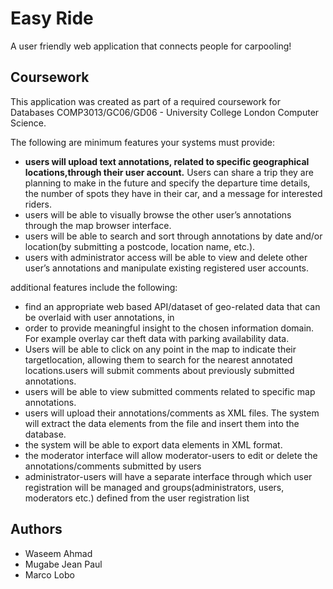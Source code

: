 # Easy Ride

A user friendly web application that connects people for carpooling!

## Coursework
This application was created as part of a required coursework for Databases COMP3013/GC06/GD06 - University College London Computer Science.

The following are minimum features your systems must provide:
* **users will upload text annotations, related to specific geographical locations,through their user account.**
  Users can share a trip they are planning to make in the future and specify the departure time details, the number of spots they have in their car, and a message for interested riders.
* users will be able to visually browse the other user’s annotations through the map browser interface.
* users will be able to search and sort through annotations by date and/or location(by submitting a postcode, location name, etc.).
* users with administrator access will be able to view and delete other user’s annotations and manipulate existing registered user accounts. 

additional features include the following:
* find an appropriate web based API/dataset of geo-related data that can be overlaid with user annotations, in 
* order to provide meaningful insight to the chosen information domain. For example overlay car theft data with parking availability data.
* Users will be able to click on any point in the map to indicate their targetlocation, allowing them to search for the nearest annotated locations.users will submit comments about previously submitted annotations.
* users will be able to view submitted comments related to specific map annotations.
* users will upload their annotations/comments as XML files. The system will extract the data elements from the file and insert them into the database.
* the system will be able to export data elements in XML format.
* the moderator interface will allow moderator-users to edit or delete the annotations/comments submitted by users
* administrator-users will have a separate interface through which user registration will be managed and groups(administrators, users, moderators etc.) defined from the user registration list

## Authors
* Waseem Ahmad
* Mugabe Jean Paul
* Marco Lobo